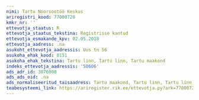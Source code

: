 ```yaml
---
nimi: Tartu Noorsootöö Keskus
ariregistri_kood: 77000720
kmkr_nr: ''
ettevotja_staatus: R
ettevotja_staatus_tekstina: Registrisse kantud
ettevotja_esmakande_kpv: 02.05.2018
ettevotja_aadress: .na
asukoht_ettevotja_aadressis: Uus tn 56
asukoha_ehak_kood: 8151
asukoha_ehak_tekstina: Tartu linn, Tartu linn, Tartu maakond
indeks_ettevotja_aadressis: '50606'
ads_adr_id: 3076008
ads_ads_oid: .na
ads_normaliseeritud_taisaadress: Tartu maakond, Tartu linn, Tartu linn, Uus tn 56
teabesysteemi_link: https://ariregister.rik.ee/ettevotja.py?ark=77000720&ref=rekvisiidid
---
```

